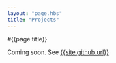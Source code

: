 ```yaml
---
layout: "page.hbs"
title: "Projects"
---
```


#{{page.title}}

Coming soon. See [{{site.github.url}}]({{site.github.url}})